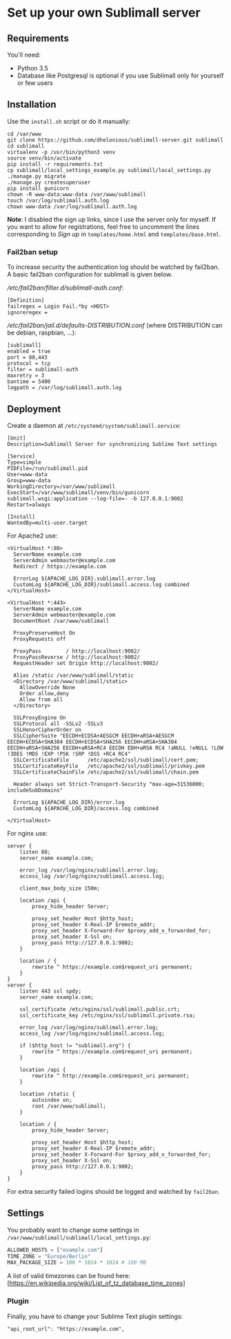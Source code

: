 # Set up your own Sublimall server

## Requirements

You'll need:
 - Python 3.5
 - Database like Postgresql is optional if you use Sublimall only for yourself or few users

## Installation

Use the ```install.sh``` script or do it manually:

```
cd /var/www
git clone https://github.com/dhelonious/sublimall-server.git sublimall
cd sublimall
virtualenv -p /usr/bin/python3 venv
source venv/bin/activate
pip install -r requirements.txt
cp sublimall/local_settings_example.py sublimall/local_settings.py
./manage.py migrate
./manage.py createsuperuser
pip install gunicorn
chown -R www-data:www-data /var/www/sublimall
touch /var/log/sublimall.auth.log
chown www-data /var/log/sublimall.auth.log
```

**Note**: I disabled the sign up links, since I use the server only for myself. If you want to allow for registrations, feel free to uncomment the lines corresponding to *Sign up* in `templates/home.html` and `templates/base.html`.

### Fail2ban setup

To increase security the authentication log should be watched by fail2ban. A basic fail2ban configuration for sublimall is given below.

*/etc/fail2ban/filter.d/sublimall-auth.conf*:
```
[Definition]
failregex = Login Fail.*by <HOST>
ignoreregex =
```

*/etc/fail2ban/jail.d/defaults-DISTRIBUTION.conf* (where DISTRIBUTION can be debian, raspbian, ...):
```
[sublimall]
enabled = true
port = 80,443
protocol = tcp
filter = sublimall-auth
maxretry = 3
bantime = 5400
logpath = /var/log/sublimall.auth.log
```

## Deployment

Create a daemon at ```/etc/systemd/system/sublimall.service```:

```
[Unit]
Description=Sublimall Server for synchronizing Sublime Text settings

[Service]
Type=simple
PIDFile=/run/sublimall.pid
User=www-data
Group=www-data
WorkingDirectory=/var/www/sublimall
ExecStart=/var/www/sublimall/venv/bin/gunicorn sublimall.wsgi:application --log-file=- -b 127.0.0.1:9002
Restart=always

[Install]
WantedBy=multi-user.target
```

For Apache2 use:

```
<VirtualHost *:80>
  ServerName example.com
  ServerAdmin webmaster@example.com
  Redirect / https://example.com

  ErrorLog ${APACHE_LOG_DIR}.sublimall.error.log
  CustomLog ${APACHE_LOG_DIR}/sublimall.access.log combined
</VirtualHost>

<VirtualHost *:443>
  ServerName example.com
  ServerAdmin webmaster@example.com
  DocumentRoot /var/www/sublimall

  ProxyPreserveHost On
  ProxyRequests off

  ProxyPass        / http://localhost:9002/
  ProxyPassReverse / http://localhost:9002/
  RequestHeader set Origin http://localhost:9002/

  Alias /static /var/www/sublimall/static
  <Directory /var/www/sublimall/static>
    AllowOverride None
    Order allow,deny
    Allow from all
  </Directory>

  SSLProxyEngine On
  SSLProtocol all -SSLv2 -SSLv3
  SSLHonorCipherOrder on
  SSLCipherSuite "EECDH+ECDSA+AESGCM EECDH+aRSA+AESGCM EECDH+ECDSA+SHA384 EECDH+ECDSA+SHA256 EECDH+aRSA+SHA384 EECDH+aRSA+SHA256 EECDH+aRSA+RC4 EECDH EDH+aRSA RC4 !aNULL !eNULL !LOW !3DES !MD5 !EXP !PSK !SRP !DSS +RC4 RC4"
  SSLCertificateFile      /etc/apache2/ssl/sublimall/cert.pem;
  SSLCertificateKeyFile   /etc/apache2/ssl/sublimall/privkey.pem
  SSLCertificateChainFile /etc/apache2/ssl/sublimall/chain.pem

  Header always set Strict-Transport-Security "max-age=31536000; includeSubDomains"

  ErrorLog ${APACHE_LOG_DIR}/error.log
  CustomLog ${APACHE_LOG_DIR}/access.log combined

</VirtualHost>
```

For nginx use:

```
server {
    listen 80;
    server_name example.com;

    error_log /var/log/nginx/sublimall.error.log;
    access_log /var/log/nginx/sublimall.access.log;

    client_max_body_size 150m;

    location /api {
        proxy_hide_header Server;

        proxy_set_header Host $http_host;
        proxy_set_header X-Real-IP $remote_addr;
        proxy_set_header X-Forward-For $proxy_add_x_forwarded_for;
        proxy_set_header X-Ssl on;
        proxy_pass http://127.0.0.1:9002;
    }

    location / {
        rewrite ^ https://example.com$request_uri permanent;
    }
}
server {
    listen 443 ssl spdy;
    server_name example.com;

    ssl_certificate /etc/nginx/ssl/sublimall.public.crt;
    ssl_certificate_key /etc/nginx/ssl/sublimall.private.rsa;

    error_log /var/log/nginx/sublimall.error.log;
    access_log /var/log/nginx/sublimall.access.log;

    if ($http_host != "sublimall.org") {
        rewrite ^ https://example.com$request_uri permanent;
    }

    location /api {
        rewrite ^ http://example.com$request_uri permanent;
    }

    location /static {
        autoindex on;
        root /var/www/sublimall;
    }

    location / {
        proxy_hide_header Server;

        proxy_set_header Host $http_host;
        proxy_set_header X-Real-IP $remote_addr;
        proxy_set_header X-Forward-For $proxy_add_x_forwarded_for;
        proxy_set_header X-Ssl on;
        proxy_pass http://127.0.0.1:9002;
    }
}
```

For extra security failed logins should be logged and watched by ```fail2ban```.

## Settings

You probably want to change some settings in `/var/www/sublimall/sublimall/local_settings.py`:

```python
ALLOWED_HOSTS = ["example.com"]
TIME_ZONE = "Europe/Berlin"
MAX_PACKAGE_SIZE = 100 * 1024 * 1024 # 100 MB
```

A list of valid timezones can be found here: [https://en.wikipedia.org/wiki/List_of_tz_database_time_zones]

### Plugin

Finally, you have to change your Sublime Text plugin settings:

```
"api_root_url": "https://example.com",
```
